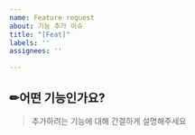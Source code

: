 ```yaml
---
name: Feature request
about: 기능 추가 이슈
title: "[Feat]"
labels: ''
assignees: ''

---
```


## ✏어떤 기능인가요?

> 추가하려는 기능에 대해 간결하게 설명해주세요
